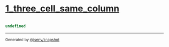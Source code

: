 # [1_three_cell_same_column](../../table_3_cells.test.mjs#L82)

```js

```

```js
undefined
```

---

<sub>
  Generated by <a href="https://github.com/jsenv/core/tree/main/packages/independent/snapshot">@jsenv/snapshot</a>
</sub>
